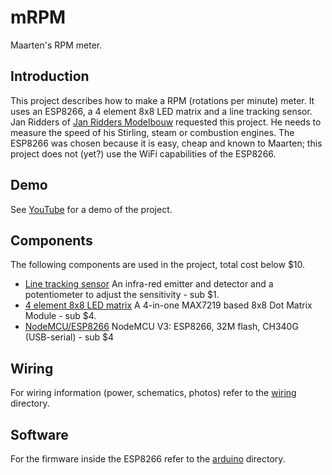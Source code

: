 # mRPM
Maarten's RPM meter.

## Introduction
This project describes how to make a RPM (rotations per minute) meter.
It uses an ESP8266, a 4 element 8x8 LED matrix and a line tracking sensor.
Jan Ridders of [Jan Ridders Modelbouw](http://www.ridders.nu/) requested this project.
He needs to measure the speed of his Stirling, steam or combustion engines.
The ESP8266 was chosen because it is easy, cheap and known to Maarten; 
this project does not (yet?) use the WiFi capabilities of the ESP8266.

## Demo
See [YouTube](https://youtu.be/PuOR1rizvE4) for a demo of the project.

## Components
The following components are used in the project, total cost below $10.
- [Line tracking sensor](https://www.aliexpress.com/item/Line-tracking-Sensor-For-robotic-and-car-DIY-Arduino-projects-Digital-Out/32654587628.html)
  An infra-red emitter and detector and a potentiometer to adjust the sensitivity - sub $1.
- [4 element 8x8 LED matrix](https://www.aliexpress.com/item/1Pcs-MAX7219-Dot-Matrix-Module-For-arduino-Microcontroller-4-In-One-Display-with-5P-Line/32624431446.html)
  A 4-in-one MAX7219 based 8x8 Dot Matrix Module - sub $4.
- [NodeMCU/ESP8266](https://www.aliexpress.com/item/NodeMCU-WIFI-module-integration-of-ESP8266-extra-memory-32M-flash-USB-serial-CH340G/32739832131.html)
  NodeMCU V3: ESP8266, 32M flash, CH340G (USB-serial) - sub $4

## Wiring
For wiring information (power, schematics, photos) refer to the [wiring](wiring) directory.

## Software
For the firmware inside the ESP8266 refer to the [arduino](arduino) directory.
